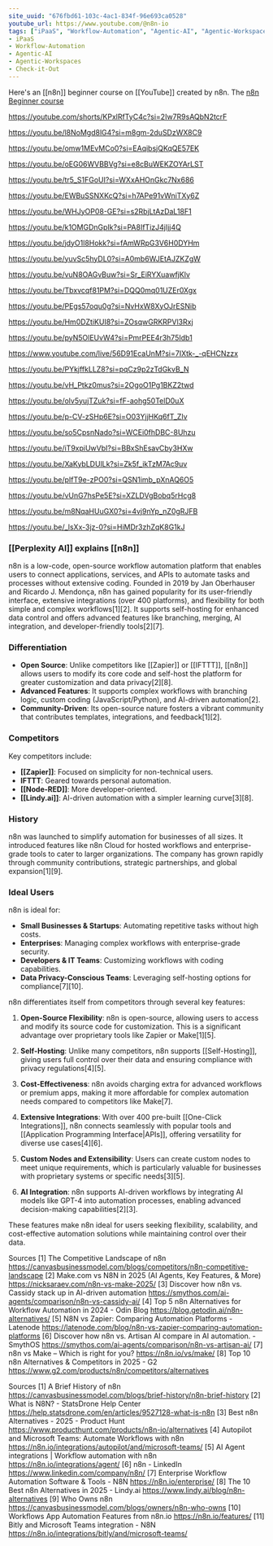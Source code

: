 ```yaml
---
site_uuid: "676fbd61-103c-4ac1-834f-96e693ca0528"
youtube_url: https://www.youtube.com/@n8n-io
tags: ["iPaaS", "Workflow-Automation", "Agentic-AI", "Agentic-Workspaces", "Check-it-Out", "AI-Toolkit"]
- iPaaS
- Workflow-Automation
- Agentic-AI
- Agentic-Workspaces
- Check-it-Out
---
```

Here's an [[n8n]] beginner course on [[YouTube]] created by n8n. The [n8n Beginner course](https://youtube.com/playlist?list=PLlET0GsrLUL59YbxstZE71WszP3pVnZfI&si=T8vhC2cKnjVlxh4u)

https://youtube.com/shorts/KPxlRfTyC4c?si=2Iw7R9sAQbN2tcrF

https://youtu.be/l8NoMgd8lG4?si=m8gm-2duSDzWX8C9

https://youtu.be/omw1MEvMCo0?si=EAqibsjQKqQE57EK

https://youtu.be/oEG06WVBBVg?si=e8cBuWEKZOYArLST

https://youtu.be/tr5_S1FGoUI?si=WXxAHOnGkc7Nx686

https://youtu.be/EWBuSSNXKcQ?si=h7APe91vWniTXy6Z

https://youtu.be/WHJyOP08-GE?si=s2RbjLtAzDaL18F1

https://youtu.be/k1OMGDnGpIk?si=PA8IfTizJ4jIjj4Q

https://youtu.be/jdyO1l8Hokk?si=fAmWRpG3V6H0DYHm

https://youtu.be/yuvSc5hyDL0?si=A0mb6WJEtAJZKZgW

https://youtu.be/vuN8OAGvBuw?si=Sr_EiRYXuawfjKlv

https://youtu.be/Tbxvcqf81PM?si=DQQ0mq01UZEr0Xgx

https://youtu.be/PEgs57oqu0g?si=NvHxW8XyOJrESNib

https://youtu.be/Hm0DZtiKUI8?si=ZOsqwGRKRPVl3Rxj

https://youtu.be/pyN5OlEUvW4?si=PmrPEE4r3h75Idb1

https://www.youtube.com/live/56D91EcaUnM?si=7IXtk-_-qEHCNzzx

https://youtu.be/PYkjffkLLZ8?si=pqCz9p2zTdGkvB_N

https://youtu.be/vH_Ptkz0mus?si=2OgoO1Pg1BKZ2twd

https://youtu.be/olv5yujTZuk?si=fF-aohg50TelD0uX

https://youtu.be/p-CV-zSHp6E?si=O03YjjHKq6fT_Zlv

https://youtu.be/so5CpsnNado?si=WCEi0fhDBC-8Uhzu

https://youtu.be/iT9xpiUwVbI?si=BBxShEsavCby3HXw

https://youtu.be/XaKybLDUlLk?si=Zk5f_ikTzM7Ac9uv

https://youtu.be/pIfT9e-zPO0?si=QSN1imb_pXnAQ6O5

https://youtu.be/vUnG7hsPe5E?si=XZLDVgBobq5rHcg8

https://youtu.be/m8NqaHUuGX0?si=4vj9nYp_nZ0gRJFB

https://youtu.be/_lsXx-3jz-0?si=HiMDr3zhZqK8G1kJ

### [[Perplexity AI]] explains [[n8n]]
n8n is a low-code, open-source workflow automation platform that enables users to connect applications, services, and APIs to automate tasks and processes without extensive coding. Founded in 2019 by Jan Oberhauser and Ricardo J. Mendonça, n8n has gained popularity for its user-friendly interface, extensive integrations (over 400 platforms), and flexibility for both simple and complex workflows[1][2]. It supports self-hosting for enhanced data control and offers advanced features like branching, merging, AI integration, and developer-friendly tools[2][7].

### Differentiation
- **Open Source**: Unlike competitors like [[Zapier]] or [[IFTTT]], [[n8n]] allows users to modify its core code and self-host the platform for greater customization and data privacy[2][8].
- **Advanced Features**: It supports complex workflows with branching logic, custom coding (JavaScript/Python), and AI-driven automation[2].
- **Community-Driven**: Its open-source nature fosters a vibrant community that contributes templates, integrations, and feedback[1][2].

### Competitors
Key competitors include:
- **[[Zapier]]**: Focused on simplicity for non-technical users.
- **IFTTT**: Geared towards personal automation.
- **[[Node-RED]]**: More developer-oriented.
- **[[Lindy.ai]]**: AI-driven automation with a simpler learning curve[3][8].

### History
n8n was launched to simplify automation for businesses of all sizes. It introduced features like n8n Cloud for hosted workflows and enterprise-grade tools to cater to larger organizations. The company has grown rapidly through community contributions, strategic partnerships, and global expansion[1][9].

### Ideal Users
n8n is ideal for:
- **Small Businesses & Startups**: Automating repetitive tasks without high costs.
- **Enterprises**: Managing complex workflows with enterprise-grade security.
- **Developers & IT Teams**: Customizing workflows with coding capabilities.
- **Data Privacy-Conscious Teams**: Leveraging self-hosting options for compliance[7][10].

n8n differentiates itself from competitors through several key features:

1. **Open-Source Flexibility**: n8n is open-source, allowing users to access and modify its source code for customization. This is a significant advantage over proprietary tools like Zapier or Make[1][5].

2. **Self-Hosting**: Unlike many competitors, n8n supports [[Self-Hosting]], giving users full control over their data and ensuring compliance with privacy regulations[4][5].

3. **Cost-Effectiveness**: n8n avoids charging extra for advanced workflows or premium apps, making it more affordable for complex automation needs compared to competitors like Make[7].

4. **Extensive Integrations**: With over 400 pre-built [[One-Click Integrations]], n8n connects seamlessly with popular tools and [[Application Programming Interface|APIs]], offering versatility for diverse use cases[4][6].

5. **Custom Nodes and Extensibility**: Users can create custom nodes to meet unique requirements, which is particularly valuable for businesses with proprietary systems or specific needs[3][5].

6. **AI Integration**: n8n supports AI-driven workflows by integrating AI models like GPT-4 into automation processes, enabling advanced decision-making capabilities[2][3].

These features make n8n ideal for users seeking flexibility, scalability, and cost-effective automation solutions while maintaining control over their data.

Sources
[1] The Competitive Landscape of n8n https://canvasbusinessmodel.com/blogs/competitors/n8n-competitive-landscape
[2] Make.com vs N8N in 2025 (AI Agents, Key Features, & More) https://nicksaraev.com/n8n-vs-make-2025/
[3] Discover how n8n vs. Cassidy stack up in AI-driven automation https://smythos.com/ai-agents/comparison/n8n-vs-cassidy-ai/
[4] Top 5 n8n Alternatives for Workflow Automation in 2024 - Odin Blog https://blog.getodin.ai/n8n-alternatives/
[5] N8N vs Zapier: Comparing Automation Platforms - Latenode https://latenode.com/blog/n8n-vs-zapier-comparing-automation-platforms
[6] Discover how n8n vs. Artisan AI compare in AI automation. - SmythOS https://smythos.com/ai-agents/comparison/n8n-vs-artisan-ai/
[7] n8n vs Make – Which is right for you? https://n8n.io/vs/make/
[8] Top 10 n8n Alternatives & Competitors in 2025 - G2 https://www.g2.com/products/n8n/competitors/alternatives


Sources
[1] A Brief History of n8n https://canvasbusinessmodel.com/blogs/brief-history/n8n-brief-history
[2] What is N8N? - StatsDrone Help Center https://help.statsdrone.com/en/articles/9527128-what-is-n8n
[3] Best n8n Alternatives - 2025 - Product Hunt https://www.producthunt.com/products/n8n-io/alternatives
[4] Autopilot and Microsoft Teams: Automate Workflows with n8n https://n8n.io/integrations/autopilot/and/microsoft-teams/
[5] AI Agent integrations | Workflow automation with n8n https://n8n.io/integrations/agent/
[6] n8n - LinkedIn https://www.linkedin.com/company/n8n/
[7] Enterprise Workflow Automation Software & Tools - N8N https://n8n.io/enterprise/
[8] The 10 Best n8n Alternatives in 2025 - Lindy.ai https://www.lindy.ai/blog/n8n-alternatives
[9] Who Owns n8n https://canvasbusinessmodel.com/blogs/owners/n8n-who-owns
[10] Workflows App Automation Features from n8n.io https://n8n.io/features/
[11] Bitly and Microsoft Teams integration - N8N https://n8n.io/integrations/bitly/and/microsoft-teams/

